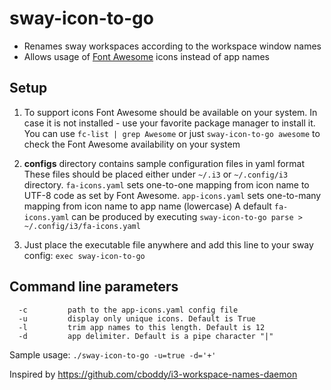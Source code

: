 
# sway-icon-to-go

- Renames sway workspaces according to the workspace window names
- Allows usage of [Font Awesome](https://origin.fontawesome.com/icons?d=gallery) icons instead of app names

## Setup
1. To support icons Font Awesome should be available on your system. In case it is not installed - use your favorite package manager to install it.
You can use `fc-list | grep Awesome` or just `sway-icon-to-go awesome` to check the Font Awesome availability on your system

2. **configs** directory contains sample configuration files in yaml format
These files should be placed either under `~/.i3` or `~/.config/i3` directory.
`fa-icons.yaml` sets one-to-one mapping from icon name to UTF-8 code as set by Font Awesome.
`app-icons.yaml` sets one-to-many mapping from icon name to app name (lowercase)
A default `fa-icons.yaml` can be produced by executing `sway-icon-to-go parse > ~/.config/i3/fa-icons.yaml`

3. Just place the executable file anywhere and add this line to your sway config:
`exec sway-icon-to-go`

## Command line parameters
```
  -c         path to the app-icons.yaml config file
  -u         display only unique icons. Default is True
  -l         trim app names to this length. Default is 12
  -d         app delimiter. Default is a pipe character "|"
```
Sample usage: `./sway-icon-to-go -u=true -d='+'`


Inspired by https://github.com/cboddy/i3-workspace-names-daemon
